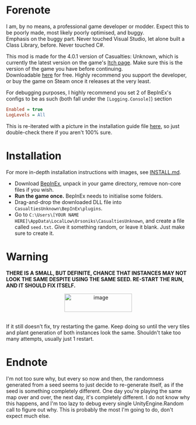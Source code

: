 # Forenote
I am, by no means, a professional game developer or modder. Expect this to be poorly made, most likely poorly optimised, and buggy.  
Emphasis on the buggy part. Never touched Visual Studio, let alone built a Class Library, before. Never touched C#.

This mod is made for the 4.0.1 version of Casualties: Unknown, which is currently the latest version on the game's [Itch page](https://orsonik.itch.io/scav-prototype). Make sure this is the version of the game you have before continuing.<br>
Downloadable [here](https://orsonik.itch.io/scav-prototype/download/eyJpZCI6MzIxNDQzOSwiZXhwaXJlcyI6MTc1ODgyMzQ4MX0%3d.bWj9Lv6KdmVaMJsIHZOA5Bqq0%2bg%3d) for free. Highly recommend you support the developer, or buy the game on Steam once it releases at the very least.

For debugging purposes, I highly recommend you set 2 of BepInEx's configs to be as such (both fall under the `[Logging.Console]`) section
```ini
Enabled = true
LogLevels = All
```
This is re-iterated with a picture in the installation guide file [here](INSTALL.md), so just double-check there if you aren't 100% sure.

# Installation
For more in-depth installation instructions with images, see [INSTALL.md](INSTALL.md).
- Download [BepInEx](https://github.com/BepInEx/BepInEx/releases/tag/v5.4.23.4), unpack in your game directory, remove non-core files if you wish.
- **Run the game once.** BepInEx needs to initialise some folders.
- Drag-and-drop the downloaded DLL file into `CasualtiesUnknown\BepInEx\plugins`.
- Go to `C:\Users\[YOUR NAME HERE]\AppData\LocalLow\Orsoniks\CasualtiesUnknown`, and create a file called `seed.txt`. Give it something random, or leave it blank. Just make sure to create it.

# Warning

**THERE IS A SMALL, BUT DEFINITE, CHANCE THAT INSTANCES MAY NOT LOOK THE SAME DESPITE USING THE SAME SEED. RE-START THE RUN, AND IT SHOULD FIX ITSELF.** <br>

<p align="center"><img width="185" height="50" alt="image" src="https://github.com/user-attachments/assets/9d982dce-3bcb-4c16-9aa3-13894560d073" /></p><br>
If it still doesn't fix, try restarting the game. Keep doing so until the very tiles and plant generation of both instances look the same. Shouldn't take too many attempts, usually just 1 restart.

# Endnote

I'm not too sure why, but every so now and then, the randomness generated from a seed seems to just decide to re-generate itself, as if the seed is something completely different.
One day you're playing the same map over and over, the next day, it's completely different. I do not know why this happens, and I'm too lazy to debug every single UnityEngine.Random call to figure out why.
This is probably the most I'm going to do, don't expect much else.
